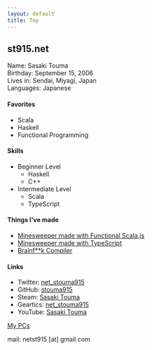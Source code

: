 ```yaml
---
layout: default
title: Top
---
```


## st915.net

Name: Sasaki Touma<br>
Birthday: September 15, 2006<br>
Lives in: Sendai, Miyagi, Japan<br>
Languages: Japanese
#### Favorites
- Scala
- Haskell
- Functional Programming

#### Skills
- Beginner Level
  - Haskell
  - C++
- Intermediate Level
  - Scala
  - TypeScript

#### Things I've made
- [Minesweeper made with Functional Scala.js](https://stouma915.github.io/minesweeper-scala/)
- [Minesweeper made with TypeScript](https://stouma915.github.io/minesweeper/)
- [Brainf\*\*k Compiler](https://github.com/stouma915/bf-compiler) 

#### Links
* Twitter: [net_stouma915](https://twitter.com/net_stouma915)
* GitHub: [stouma915](https://github.com/stouma915)
* Steam: [Sasaki Touma](https://steamcommunity.com/profiles/76561199242758778)
* Geartics: [net_stouma915](https://www.geartics.com/net_stouma915)
* YouTube: [Sasaki Touma](https://www.youtube.com/channel/UCJmPPeZmL-OC03-zSb2Dcwg)

[My PCs](/pcs/)<br>

mail: netst915 \[at] gmail.com
